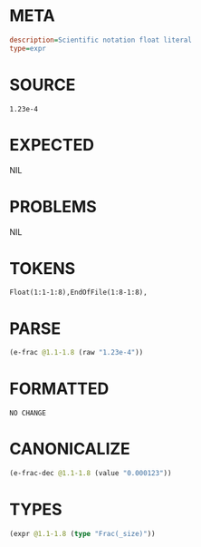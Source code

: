 # META
~~~ini
description=Scientific notation float literal
type=expr
~~~
# SOURCE
~~~roc
1.23e-4
~~~
# EXPECTED
NIL
# PROBLEMS
NIL
# TOKENS
~~~zig
Float(1:1-1:8),EndOfFile(1:8-1:8),
~~~
# PARSE
~~~clojure
(e-frac @1.1-1.8 (raw "1.23e-4"))
~~~
# FORMATTED
~~~roc
NO CHANGE
~~~
# CANONICALIZE
~~~clojure
(e-frac-dec @1.1-1.8 (value "0.000123"))
~~~
# TYPES
~~~clojure
(expr @1.1-1.8 (type "Frac(_size)"))
~~~

